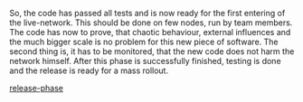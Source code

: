 So, the code has passed all tests and is now ready for the first entering of the live-network. This should be done on few nodes, run by team members. The code has now to prove, that chaotic behaviour, external influences and the much bigger scale is no problem for this new piece of software.
The second thing is, it has to be monitored, that the new code does not harm the network himself.
After this phase is successfully finished, testing is done and the release is ready for a mass rollout.

[release-phase](release.md)